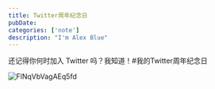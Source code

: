 ```yaml
---
title: Twitter周年纪念日
pubDate:
categories: ['note']
description: "I'm Alex Blue"
---
```


还记得你何时加入 Twitter 吗？我知道！#我的Twitter周年纪念日

![FlNqVbVagAEq5fd](./attachments/bafybeihabv3h22drn3y2djmzextqvftd74yipbcxm2ktno3sfal4ecxdim)
